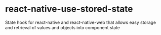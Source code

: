 # react-native-use-stored-state
State hook for react-native and react-native-web that allows easy storage and retrieval of values and objects into component state
